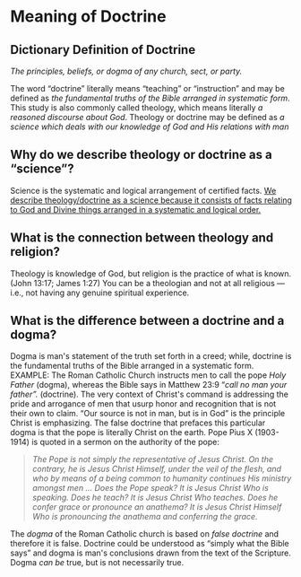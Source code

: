 <h1>Meaning of Doctrine</h1>
<h2>Dictionary Definition of Doctrine</h2>
<p><i>The principles&#44; beliefs&#44; or dogma of any church&#44; sect&#44; or party.</i> </p>
<p>The word &ldquo;doctrine&rdquo; literally means &ldquo;teaching&rdquo; or &ldquo;instruction&rdquo; and may be defined as <i>the fundamental truths of the Bible arranged in systematic form</i>. This study is also commonly called theology&#44; which means literally <i>a reasoned discourse about God</i>. Theology or doctrine may be defined as <i>a science which deals with our knowledge of God and His relations with man</i></p>
<h2>Why do we describe theology or doctrine as a &ldquo;science&rdquo;?</h2>
<p>Science is the systematic and logical arrangement of certified facts. <u>We describe theology/doctrine as a science because it consists of facts relating to God and Divine things arranged in a systematic and logical order.</u></p>
<h2>What is the connection between theology and religion?</h2>
<p>Theology is knowledge of God&#44; but religion is the practice of what is known. (John 13:17; James 1:27) You can be a theologian and not at all religious &mdash; i.e.&#44; not having any genuine spiritual experience. </p>
<h2>What is the difference between a doctrine and a dogma?</h2>
<p>Dogma is man&apos;s statement of the truth set forth in a creed; while&#44; doctrine is the fundamental truths of the Bible arranged in a systematic form. EXAMPLE: The Roman Catholic Church instructs men to call the pope <i>Holy Father</i> (dogma)&#44; whereas the Bible says in Matthew 23:9 &ldquo;<i>call no man your father&rdquo;. </i>(doctrine). The very context of Christ&apos;s command is addressing the pride and arrogance of men that usurp honor and recognition that is not their own to claim. &ldquo;Our source is not in man&#44; but is in God&rdquo; is the principle Christ is emphasizing. The false doctrine that prefaces this particular dogma is that the pope is literally Christ on the earth. Pope Pius X (1903-1914) is quoted in a sermon on the authority of the pope: </p>
<blockquote class='quote'><i> The Pope is not simply the representative of Jesus Christ. On the contrary&#44; he is Jesus Christ Himself&#44; under the veil of the flesh&#44; and who by means of a being common to humanity continues His ministry amongst men &hellip; Does the Pope speak? It is Jesus Christ Who is speaking. Does he teach? It is Jesus Christ Who teaches. Does he confer grace or pronounce an anathema? It is Jesus Christ Himself Who is pronouncing the anathema and conferring the grace. </i></blockquote>
<p>The <i>dogma</i> of the Roman Catholic church is based on <i>false doctrine</i> and therefore it is false. Doctrine could be understood as &ldquo;simply what the Bible says&rdquo; and dogma is man&apos;s conclusions drawn from the text of the Scripture. Dogma <i>can be</i> true&#44; but is not necessarily true. </p>